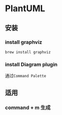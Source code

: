 # PlantUML

## 安装

### install graphviz

``brew install graphviz``

### install Diagram plugin

通过`Command Palette`

## 适用

### command + m 生成